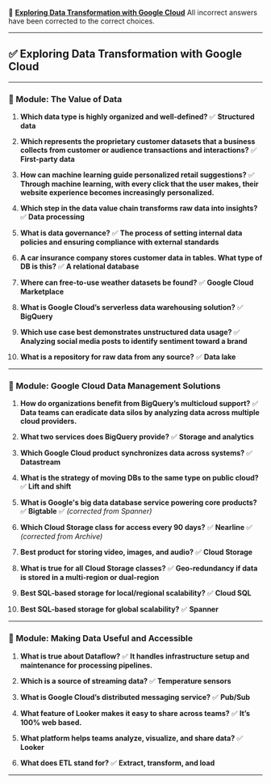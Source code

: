
📘 **[Exploring Data Transformation with Google Cloud](https://www.cloudskillsboost.google/course_templates/267)**
All incorrect answers have been corrected to the correct choices.

---

## ✅ Exploring Data Transformation with Google Cloud

---

### **📗 Module: The Value of Data**

1. **Which data type is highly organized and well-defined?**
   ✅ **Structured data**

2. **Which represents the proprietary customer datasets that a business collects from customer or audience transactions and interactions?**
   ✅ **First-party data**

3. **How can machine learning guide personalized retail suggestions?**
   ✅ **Through machine learning, with every click that the user makes, their website experience becomes increasingly personalized.**

4. **Which step in the data value chain transforms raw data into insights?**
   ✅ **Data processing**

5. **What is data governance?**
   ✅ **The process of setting internal data policies and ensuring compliance with external standards**

6. **A car insurance company stores customer data in tables. What type of DB is this?**
   ✅ **A relational database**

7. **Where can free-to-use weather datasets be found?**
   ✅ **Google Cloud Marketplace**

8. **What is Google Cloud’s serverless data warehousing solution?**
   ✅ **BigQuery**

9. **Which use case best demonstrates unstructured data usage?**
   ✅ **Analyzing social media posts to identify sentiment toward a brand**

10. **What is a repository for raw data from any source?**
    ✅ **Data lake**

---

### **📘 Module: Google Cloud Data Management Solutions**

1. **How do organizations benefit from BigQuery’s multicloud support?**
   ✅ **Data teams can eradicate data silos by analyzing data across multiple cloud providers.**

2. **What two services does BigQuery provide?**
   ✅ **Storage and analytics**

3. **Which Google Cloud product synchronizes data across systems?**
   ✅ **Datastream**

4. **What is the strategy of moving DBs to the same type on public cloud?**
   ✅ **Lift and shift**

5. **What is Google's big data database service powering core products?**
   ✅ **Bigtable** ✅ *(corrected from Spanner)*

6. **Which Cloud Storage class for access every 90 days?**
   ✅ **Nearline** ✅ *(corrected from Archive)*

7. **Best product for storing video, images, and audio?**
   ✅ **Cloud Storage**

8. **What is true for all Cloud Storage classes?**
   ✅ **Geo-redundancy if data is stored in a multi-region or dual-region**

9. **Best SQL-based storage for local/regional scalability?**
   ✅ **Cloud SQL**

10. **Best SQL-based storage for global scalability?**
    ✅ **Spanner**

---

### **📙 Module: Making Data Useful and Accessible**

1. **What is true about Dataflow?**
   ✅ **It handles infrastructure setup and maintenance for processing pipelines.**

2. **Which is a source of streaming data?**
   ✅ **Temperature sensors**

3. **What is Google Cloud’s distributed messaging service?**
   ✅ **Pub/Sub**

4. **What feature of Looker makes it easy to share across teams?**
   ✅ **It’s 100% web based.**

5. **What platform helps teams analyze, visualize, and share data?**
   ✅ **Looker**

6. **What does ETL stand for?**
   ✅ **Extract, transform, and load**

---

